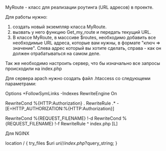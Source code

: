MyRoute - класс для реализации роутинга (URL адресов) в проекте.

Для работы нужно:
1. создать новый экземпляр класса MyRoute.
2. вызвать у него функцию Get_my_route и передать текущий URL.
3. В классе MyRoute, в масссиве $routes, необходимо добавить все необходимые URL адреса, которые вам нужны, в формате "ключ => значение". Слева адрес который вы хотите сделать, справа - как он должен отрабатываться на самом деле.

Так же необходимо настроить сервер, что бы изначально все запросы происходили на index.php

Для сервера apach нужно создать файл .htaccess со следующеми параметрами:

Options +FollowSymLinks -Indexes
 RewriteEngine On

 RewriteCond %{HTTP:Authorization} .
 RewriteRule .* - [E=HTTP_AUTHORIZATION:%{HTTP:Authorization}]

 RewriteCond %{REQUEST_FILENAME} !-d
 RewriteCond %{REQUEST_FILENAME} !-f
 RewriteRule ^ index.php [L] 

Для NGINX 

location / {
    try_files $uri $uri/ /index.php?$query_string;
}